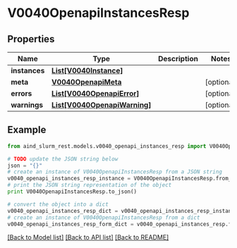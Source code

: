 # V0040OpenapiInstancesResp


## Properties

Name | Type | Description | Notes
------------ | ------------- | ------------- | -------------
**instances** | [**List[V0040Instance]**](V0040Instance.md) |  | 
**meta** | [**V0040OpenapiMeta**](V0040OpenapiMeta.md) |  | [optional] 
**errors** | [**List[V0040OpenapiError]**](V0040OpenapiError.md) |  | [optional] 
**warnings** | [**List[V0040OpenapiWarning]**](V0040OpenapiWarning.md) |  | [optional] 

## Example

```python
from aind_slurm_rest.models.v0040_openapi_instances_resp import V0040OpenapiInstancesResp

# TODO update the JSON string below
json = "{}"
# create an instance of V0040OpenapiInstancesResp from a JSON string
v0040_openapi_instances_resp_instance = V0040OpenapiInstancesResp.from_json(json)
# print the JSON string representation of the object
print V0040OpenapiInstancesResp.to_json()

# convert the object into a dict
v0040_openapi_instances_resp_dict = v0040_openapi_instances_resp_instance.to_dict()
# create an instance of V0040OpenapiInstancesResp from a dict
v0040_openapi_instances_resp_form_dict = v0040_openapi_instances_resp.from_dict(v0040_openapi_instances_resp_dict)
```
[[Back to Model list]](../README.md#documentation-for-models) [[Back to API list]](../README.md#documentation-for-api-endpoints) [[Back to README]](../README.md)


